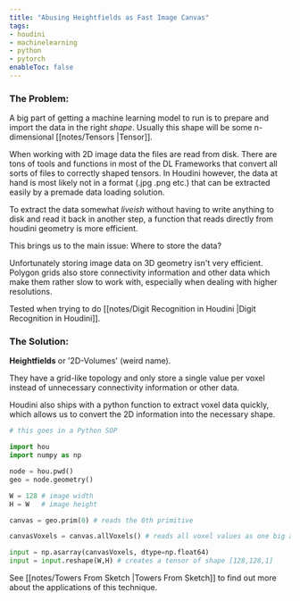 ```yaml
---
title: "Abusing Heightfields as Fast Image Canvas"
tags:
- houdini
- machinelearning
- python
- pytorch
enableToc: false
---
```


### The Problem:

A big part of getting a machine learning model to run is to prepare and import the data in the right _shape_. Usually this shape will be some n-dimensional [[notes/Tensors |Tensor]]. 

When working with 2D image data the files are read from disk. There are tons of tools and functions in most of the DL Frameworks that convert all sorts of files to correctly shaped tensors. In Houdini however, the data at hand is most likely not in a format (.jpg .png etc.) that can be extracted easily by a premade data loading solution.

To extract the data somewhat _liveish_ without having to write anything to disk and read it back in another step, a function that reads directly from houdini geometry is more efficient.

This brings us to the main issue: Where to store the data?

Unfortunately storing image data on 3D geometry isn't very efficient. Polygon grids also store connectivity information and other data which make them rather slow to work with, especially when dealing with higher resolutions. 

Tested when trying to do [[notes/Digit Recognition in Houdini |Digit Recognition in Houdini]].

### The Solution:

**Heightfields** or '2D-Volumes' (weird name). 

They have a grid-like topology and only store a single value per voxel instead of unnecessary connectivity information or other data. 

Houdini also ships with a python function to extract voxel data quickly, which allows us to convert the 2D information into the necessary shape.

```Python 
# this goes in a Python SOP

import hou
import numpy as np

node = hou.pwd()
geo = node.geometry()

W = 128 # image width
H = W   # image height

canvas = geo.prim(0) # reads the 0th primitive 

canvasVoxels = canvas.allVoxels() # reads all voxel values as one big array [1, 2, ... , n]

input = np.asarray(canvasVoxels, dtype=np.float64)
input = input.reshape(W,H) # creates a tensor of shape [128,128,1]
```

See [[notes/Towers From Sketch |Towers From Sketch]] to find out more about the applications of this technique.
